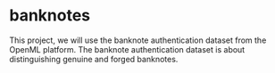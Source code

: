 # banknotes
This project, we will use the banknote authentication dataset from the OpenML platform. The banknote authentication dataset is about distinguishing genuine and forged banknotes.
